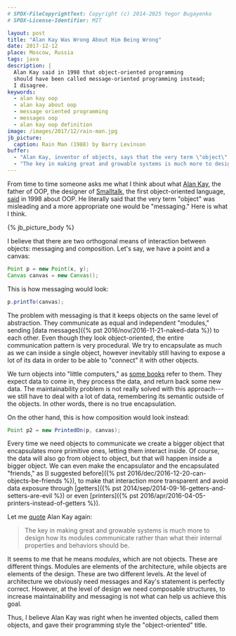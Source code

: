 ```yaml
---
# SPDX-FileCopyrightText: Copyright (c) 2014-2025 Yegor Bugayenko
# SPDX-License-Identifier: MIT

layout: post
title: "Alan Kay Was Wrong About Him Being Wrong"
date: 2017-12-12
place: Moscow, Russia
tags: java
description: |
  Alan Kay said in 1998 that object-oriented programming
  should have been called message-oriented programming instead;
  I disagree.
keywords:
  - alan kay oop
  - alan kay about oop
  - message oriented programming
  - messages oop
  - alan kay oop definition
image: /images/2017/12/rain-man.jpg
jb_picture:
  caption: Rain Man (1988) by Barry Levinson
buffer:
  - "Alan Kay, inventor of objects, says that the very term \"object\" is misleading and a more appropriate one would be \"messaging\""
  - "The key in making great and growable systems is much more to design how its modules communicate rather than what their internal properties and behaviors should be."
---
```


From time to time someone asks me what I think about what
[Alan Kay](https://en.wikipedia.org/wiki/Alan_Kay), the father of OOP,
the designer of [Smalltalk](https://en.wikipedia.org/wiki/Smalltalk),
the first object-oriented language,
[said](http://lists.squeakfoundation.org/pipermail/squeak-dev/1998-October/017019.html)
in 1998 about OOP. He literally said that the very
term "object" was misleading and a more appropriate one would be "messaging."
Here is what I think.

<!--more-->

{% jb_picture_body %}

I believe that there are two orthogonal means of interaction between objects:
messaging and composition. Let's say, we have a point and a canvas:

```java
Point p = new Point(x, y);
Canvas canvas = new Canvas();
```

This is how messaging would look:

```java
p.printTo(canvas);
```

The problem with messaging is that it keeps objects on the same
level of abstraction. They communicate
as equal and independent "modules," sending
[data messages]({% pst 2016/nov/2016-11-21-naked-data %}) to each other.
Even though they look object-oriented, the entire communication pattern
is very procedural. We try to encapsulate as much as we can inside a single
object, however inevitably still having to expose a lot of its data in order to
be able to "connect" it with other objects.

We turn objects into "little computers," as [some books](https://amzn.to/2npiZZQ) refer to them. They
expect data to come in, they process the data, and return back some new data.
The maintainability problem is not really solved with this approach---we
still have to deal with a lot of data, remembering its semantic outside of
the objects. In other words, there is no true encapsulation.

On the other hand, this is how composition would look instead:

```java
Point p2 = new PrintedOn(p, canvas);
```

Every time we need objects to communicate we create a bigger object that
encapsulates more primitive ones, letting them interact inside. Of course,
the data will also go from object to object, but that will happen
inside a bigger object. We can even make the encapsulator
and the encapsulated "friends," as [I suggested before]({% pst 2016/dec/2016-12-20-can-objects-be-friends %}),
to make that interaction more transparent and avoid data exposure through
[getters]({% pst 2014/sep/2014-09-16-getters-and-setters-are-evil %}) or
even
[printers]({% pst 2016/apr/2016-04-05-printers-instead-of-getters %}).

Let me
[quote](http://lists.squeakfoundation.org/pipermail/squeak-dev/1998-October/017019.html)
Alan Kay again:

> The key in making great and growable systems is much more to design how
  its modules communicate rather than what their internal properties
  and behaviors should be.

It seems to me that he means _modules_, which are not objects. These are
different things. Modules are elements of the architecture, while objects
are elements of the design. These are two different levels. At the level of
architecture we obviously need messages and Kay's statement is perfectly correct.
However, at the level of design we need composable structures,
to increase maintainability and messaging is not what can help us achieve
this goal.

Thus, I believe Alan Kay was right when he invented objects, called them
objects, and gave their programming style the "object-oriented" title.
